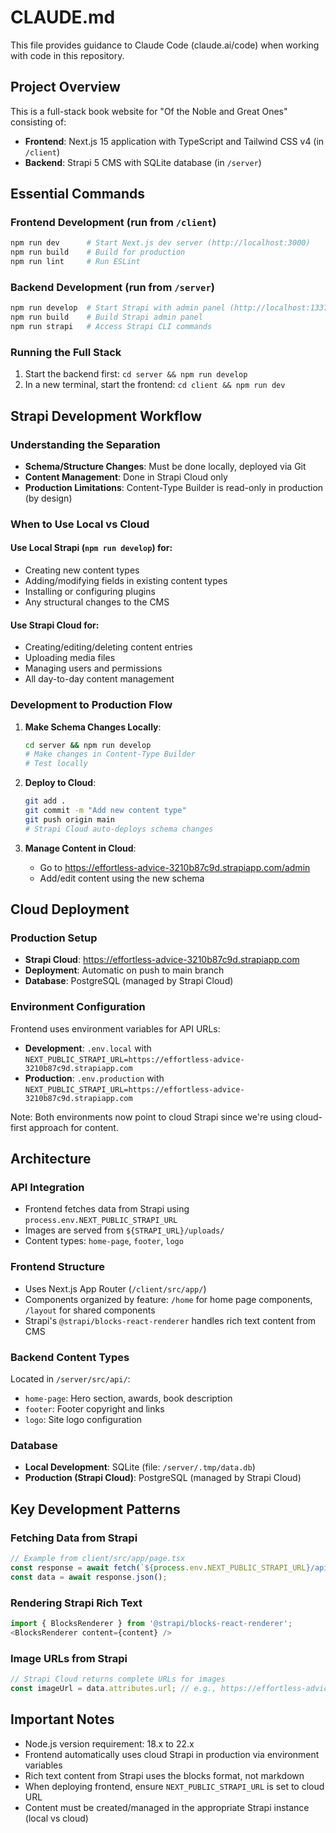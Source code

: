 # CLAUDE.md

This file provides guidance to Claude Code (claude.ai/code) when working with code in this repository.

## Project Overview

This is a full-stack book website for "Of the Noble and Great Ones" consisting of:
- **Frontend**: Next.js 15 application with TypeScript and Tailwind CSS v4 (in `/client`)
- **Backend**: Strapi 5 CMS with SQLite database (in `/server`)

## Essential Commands

### Frontend Development (run from `/client`)
```bash
npm run dev      # Start Next.js dev server (http://localhost:3000)
npm run build    # Build for production
npm run lint     # Run ESLint
```

### Backend Development (run from `/server`)
```bash
npm run develop  # Start Strapi with admin panel (http://localhost:1337)
npm run build    # Build Strapi admin panel
npm run strapi   # Access Strapi CLI commands
```

### Running the Full Stack
1. Start the backend first: `cd server && npm run develop`
2. In a new terminal, start the frontend: `cd client && npm run dev`

## Strapi Development Workflow

### Understanding the Separation
- **Schema/Structure Changes**: Must be done locally, deployed via Git
- **Content Management**: Done in Strapi Cloud only
- **Production Limitations**: Content-Type Builder is read-only in production (by design)

### When to Use Local vs Cloud

#### Use Local Strapi (`npm run develop`) for:
- Creating new content types
- Adding/modifying fields in existing content types
- Installing or configuring plugins
- Any structural changes to the CMS

#### Use Strapi Cloud for:
- Creating/editing/deleting content entries
- Uploading media files
- Managing users and permissions
- All day-to-day content management

### Development to Production Flow
1. **Make Schema Changes Locally**:
   ```bash
   cd server && npm run develop
   # Make changes in Content-Type Builder
   # Test locally
   ```

2. **Deploy to Cloud**:
   ```bash
   git add .
   git commit -m "Add new content type"
   git push origin main
   # Strapi Cloud auto-deploys schema changes
   ```

3. **Manage Content in Cloud**:
   - Go to https://effortless-advice-3210b87c9d.strapiapp.com/admin
   - Add/edit content using the new schema

## Cloud Deployment

### Production Setup
- **Strapi Cloud**: https://effortless-advice-3210b87c9d.strapiapp.com
- **Deployment**: Automatic on push to main branch
- **Database**: PostgreSQL (managed by Strapi Cloud)

### Environment Configuration
Frontend uses environment variables for API URLs:
- **Development**: `.env.local` with `NEXT_PUBLIC_STRAPI_URL=https://effortless-advice-3210b87c9d.strapiapp.com`
- **Production**: `.env.production` with `NEXT_PUBLIC_STRAPI_URL=https://effortless-advice-3210b87c9d.strapiapp.com`

Note: Both environments now point to cloud Strapi since we're using cloud-first approach for content.

## Architecture

### API Integration
- Frontend fetches data from Strapi using `process.env.NEXT_PUBLIC_STRAPI_URL`
- Images are served from `${STRAPI_URL}/uploads/`
- Content types: `home-page`, `footer`, `logo`

### Frontend Structure
- Uses Next.js App Router (`/client/src/app/`)
- Components organized by feature: `/home` for home page components, `/layout` for shared components
- Strapi's `@strapi/blocks-react-renderer` handles rich text content from CMS

### Backend Content Types
Located in `/server/src/api/`:
- `home-page`: Hero section, awards, book description
- `footer`: Footer copyright and links
- `logo`: Site logo configuration

### Database
- **Local Development**: SQLite (file: `/server/.tmp/data.db`)
- **Production (Strapi Cloud)**: PostgreSQL (managed by Strapi Cloud)

## Key Development Patterns

### Fetching Data from Strapi
```typescript
// Example from client/src/app/page.tsx
const response = await fetch(`${process.env.NEXT_PUBLIC_STRAPI_URL}/api/home-page?populate=*`);
const data = await response.json();
```

### Rendering Strapi Rich Text
```typescript
import { BlocksRenderer } from '@strapi/blocks-react-renderer';
<BlocksRenderer content={content} />
```

### Image URLs from Strapi
```typescript
// Strapi Cloud returns complete URLs for images
const imageUrl = data.attributes.url; // e.g., https://effortless-advice-3210b87c9d.media.strapiapp.com/...
```

## Important Notes
- Node.js version requirement: 18.x to 22.x
- Frontend automatically uses cloud Strapi in production via environment variables
- Rich text content from Strapi uses the blocks format, not markdown
- When deploying frontend, ensure `NEXT_PUBLIC_STRAPI_URL` is set to cloud URL
- Content must be created/managed in the appropriate Strapi instance (local vs cloud)